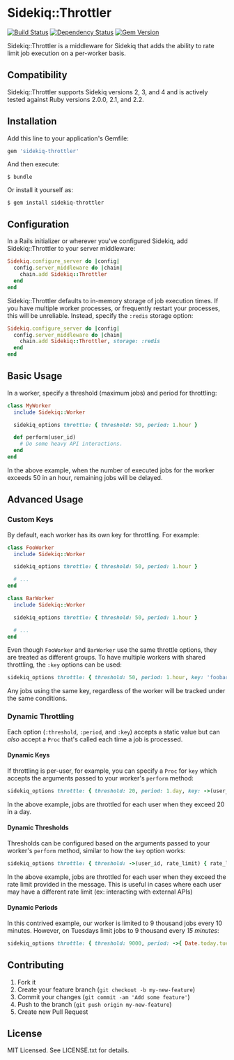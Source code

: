 # Sidekiq::Throttler

[![Build Status](https://secure.travis-ci.org/gevans/sidekiq-throttler.png)](http://travis-ci.org/gevans/sidekiq-throttler)
[![Dependency Status](https://gemnasium.com/gevans/sidekiq-throttler.png)](https://gemnasium.com/gevans/sidekiq-throttler)
[![Gem Version](https://badge.fury.io/rb/sidekiq-throttler.svg)](http://badge.fury.io/rb/sidekiq-throttler)

Sidekiq::Throttler is a middleware for Sidekiq that adds the ability to rate
limit job execution on a per-worker basis.

## Compatibility

Sidekiq::Throttler supports Sidekiq versions 2, 3, and 4 and is actively tested against Ruby versions 2.0.0, 2.1, and 2.2.

## Installation

Add this line to your application's Gemfile:

```ruby
gem 'sidekiq-throttler'
```

And then execute:

    $ bundle

Or install it yourself as:

    $ gem install sidekiq-throttler

## Configuration

In a Rails initializer or wherever you've configured Sidekiq, add
Sidekiq::Throttler to your server middleware:

```ruby
Sidekiq.configure_server do |config|
  config.server_middleware do |chain|
    chain.add Sidekiq::Throttler
  end
end
```

Sidekiq::Throttler defaults to in-memory storage of job execution times. If
you have multiple worker processes, or frequently restart your processes, this
will be unreliable. Instead, specify the `:redis` storage option:

```ruby
Sidekiq.configure_server do |config|
  config.server_middleware do |chain|
    chain.add Sidekiq::Throttler, storage: :redis
  end
end
```

## Basic Usage

In a worker, specify a threshold (maximum jobs) and period for throttling:

```ruby
class MyWorker
  include Sidekiq::Worker

  sidekiq_options throttle: { threshold: 50, period: 1.hour }

  def perform(user_id)
    # Do some heavy API interactions.
  end
end
```

In the above example, when the number of executed jobs for the worker exceeds
50 in an hour, remaining jobs will be delayed.

## Advanced Usage

### Custom Keys

By default, each worker has its own key for throttling. For example:

```ruby
class FooWorker
  include Sidekiq::Worker

  sidekiq_options throttle: { threshold: 50, period: 1.hour }

  # ...
end

class BarWorker
  include Sidekiq::Worker

  sidekiq_options throttle: { threshold: 50, period: 1.hour }

  # ...
end
```

Even though `FooWorker` and `BarWorker` use the same throttle options, they are
treated as different groups. To have multiple workers with shared throttling,
the `:key` options can be used:

```ruby
sidekiq_options throttle: { threshold: 50, period: 1.hour, key: 'foobar' }
```

Any jobs using the same key, regardless of the worker will be tracked under the
same conditions.

### Dynamic Throttling

Each option (`:threshold`, `:period`, and `:key`) accepts a static value but can
*also* accept a `Proc` that's called each time a job is processed.

#### Dynamic Keys

If throttling is per-user, for example, you can specify a `Proc` for `key` which
accepts the arguments passed to your worker's `perform` method:

```ruby
sidekiq_options throttle: { threshold: 20, period: 1.day, key: ->(user_id){ user_id } }
```

In the above example, jobs are throttled for each user when they exceed 20 in a
day.

#### Dynamic Thresholds

Thresholds can be configured based on the arguments passed to your worker's `perform` method,
similar to how the `key` option works:

```ruby
sidekiq_options throttle: { threshold: ->(user_id, rate_limit) { rate_limit }, period: 1.hour, key: ->(user_id, rate_limit){ user_id } }
```

In the above example, jobs are throttled for each user when they exceed the rate limit provided in the message. This is useful in cases where each user may have a different rate limit (ex: interacting with external APIs)

#### Dynamic Periods

In this contrived example, our worker is limited to 9 thousand jobs every 10
minutes. However, on Tuesdays limit jobs to 9 thousand every *15 minutes*:

```ruby
sidekiq_options throttle: { threshold: 9000, period: ->{ Date.today.tuesday? ? 15.minutes : 10.minutes } }
```

## Contributing

1. Fork it
2. Create your feature branch (`git checkout -b my-new-feature`)
3. Commit your changes (`git commit -am 'Add some feature'`)
4. Push to the branch (`git push origin my-new-feature`)
5. Create new Pull Request

## License

MIT Licensed. See LICENSE.txt for details.
